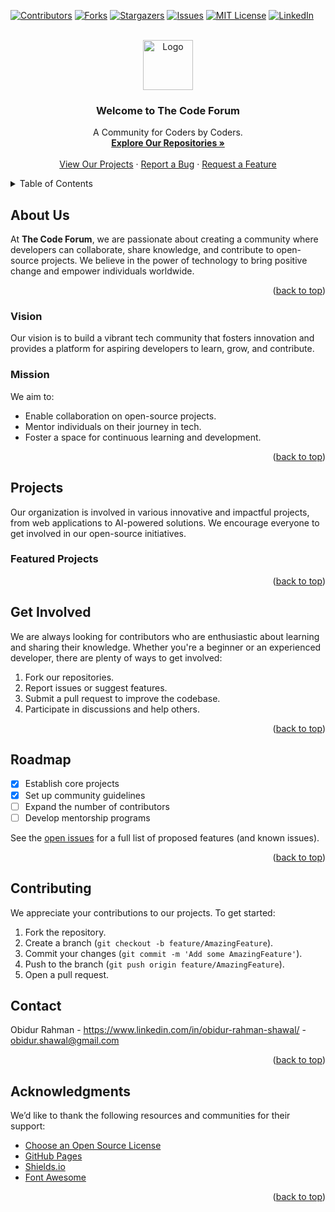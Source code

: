 <!-- Improved compatibility of back to top link -->
<a id="readme-top"></a>

<!-- PROJECT SHIELDS -->
<!-- Using markdown "reference style" links for readability. -->
[![Contributors][contributors-shield]][contributors-url]
[![Forks][forks-shield]][forks-url]
[![Stargazers][stars-shield]][stars-url]
[![Issues][issues-shield]][issues-url]
[![MIT License][license-shield]][license-url]
[![LinkedIn][linkedin-shield]][linkedin-url]

<!-- ORGANIZATION LOGO -->
<br />
<div align="center">
  <a href="https://github.com/Ashfinn">
    <img src="images/logo.png" alt="Logo" width="80" height="80">
  </a>

  <h3 align="center">Welcome to The Code Forum</h3>

  <p align="center">
    A Community for Coders by Coders.
    <br />
    <a href="https://github.com/Ashfinn"><strong>Explore Our Repositories »</strong></a>
    <br />
    <br />
    <a href="https://github.com/Ashfinn">View Our Projects</a>
    ·
    <a href="https://github.com/Ashfinn/issues/new?labels=bug&template=bug-report.md">Report a Bug</a>
    ·
    <a href="https://github.com/Ashfinn/issues/new?labels=enhancement&template=feature-request.md">Request a Feature</a>
  </p>
</div>

<!-- TABLE OF CONTENTS -->
<details>
  <summary>Table of Contents</summary>
  <ol>
    <li>
      <a href="#about-us">About Us</a>
      <ul>
        <li><a href="#vision">Vision</a></li>
        <li><a href="#mission">Mission</a></li>
      </ul>
    </li>
    <li>
      <a href="#projects">Projects</a>
      <ul>
        <li><a href="#featured-projects">Featured Projects</a></li>
      </ul>
    </li>
    <li><a href="#get-involved">Get Involved</a></li>
    <li><a href="#roadmap">Roadmap</a></li>
    <li><a href="#contributing">Contributing</a></li>
    <li><a href="#contact">Contact</a></li>
    <li><a href="#acknowledgments">Acknowledgments</a></li>
  </ol>
</details>

<!-- ABOUT US -->
## About Us

At **The Code Forum**, we are passionate about creating a community where developers can collaborate, share knowledge, and contribute to open-source projects. We believe in the power of technology to bring positive change and empower individuals worldwide.

<p align="right">(<a href="#readme-top">back to top</a>)</p>

### Vision

Our vision is to build a vibrant tech community that fosters innovation and provides a platform for aspiring developers to learn, grow, and contribute.

### Mission

We aim to:
* Enable collaboration on open-source projects.
* Mentor individuals on their journey in tech.
* Foster a space for continuous learning and development.

<p align="right">(<a href="#readme-top">back to top</a>)</p>

<!-- PROJECTS -->
## Projects

Our organization is involved in various innovative and impactful projects, from web applications to AI-powered solutions. We encourage everyone to get involved in our open-source initiatives.

### Featured Projects


<p align="right">(<a href="#readme-top">back to top</a>)</p>

<!-- GET INVOLVED -->
## Get Involved

We are always looking for contributors who are enthusiastic about learning and sharing their knowledge. Whether you're a beginner or an experienced developer, there are plenty of ways to get involved:
1. Fork our repositories.
2. Report issues or suggest features.
3. Submit a pull request to improve the codebase.
4. Participate in discussions and help others.

<p align="right">(<a href="#readme-top">back to top</a>)</p>

<!-- ROADMAP -->
## Roadmap

- [x] Establish core projects
- [x] Set up community guidelines
- [ ] Expand the number of contributors
- [ ] Develop mentorship programs

See the [open issues](https://github.com/Ashfinn/Best-README-Template/issues) for a full list of proposed features (and known issues).

<p align="right">(<a href="#readme-top">back to top</a>)</p>

<!-- CONTRIBUTING -->
## Contributing

We appreciate your contributions to our projects. To get started:
1. Fork the repository.
2. Create a branch (`git checkout -b feature/AmazingFeature`).
3. Commit your changes (`git commit -m 'Add some AmazingFeature'`).
4. Push to the branch (`git push origin feature/AmazingFeature`).
5. Open a pull request.
<!--
### Top contributors:

<a href="https://github.com/Ashfinn/Best-README-Template/graphs/contributors">
  <img src="https://contrib.rocks/image?repo=Ashfinn/Best-README-Template" alt="contributors" />
</a>

<p align="right">(<a href="#readme-top">back to top</a>)</p>
-->
<!-- CONTACT -->
## Contact

Obidur Rahman - https://www.linkedin.com/in/obidur-rahman-shawal/ - obidur.shawal@gmail.com

<p align="right">(<a href="#readme-top">back to top</a>)</p>

<!-- ACKNOWLEDGMENTS -->
## Acknowledgments

We’d like to thank the following resources and communities for their support:
* [Choose an Open Source License](https://choosealicense.com)
* [GitHub Pages](https://pages.github.com)
* [Shields.io](https://shields.io)
* [Font Awesome](https://fontawesome.com)

<p align="right">(<a href="#readme-top">back to top</a>)</p>

<!-- MARKDOWN LINKS & IMAGES -->
[contributors-shield]: https://img.shields.io/github/contributors/Ashfinn/Best-README-Template.svg?style=for-the-badge
[contributors-url]: https://github.com/The-Code-Forum/graphs/contributors
[forks-shield]: https://img.shields.io/github/forks/Ashfinn/Best-README-Template.svg?style=for-the-badge
[forks-url]: https://github.com/The-Code-Forum/network/members
[stars-shield]: https://img.shields.io/github/stars/Ashfinn/Best-README-Template.svg?style=for-the-badge
[stars-url]: https://github.com/The-Code-Forum/stargazers
[issues-shield]: https://img.shields.io/github/issues/Ashfinn/Best-README-Template.svg?style=for-the-badge
[issues-url]: https://github.com/The-Code-Forum/issues
[license-shield]: https://img.shields.io/github/license/Ashfinn/Best-README-Template.svg?style=for-the-badge
[license-url]: https://github.com/Ashfinn/Best-README-Template/blob/master/LICENSE.txt
[linkedin-shield]: https://img.shields.io/badge/-LinkedIn-black.svg?style=for-the-badge&logo=linkedin&colorB=555
[linkedin-url]: https://www.linkedin.com/company/104448207/
